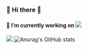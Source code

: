 ### 👋 Hi there 👋

#### 🔭 I’m currently working on <a href="https://www.facebook.com/OctopoStudios/" target="curCompany"><img src="https://img.shields.io/badge/curCompany-000000?style=for-the -배지&로고=#512BD4&로고색상=FFFFFF"/></a>
<!--
**DongDongLim/DongDongLim** is a ✨ _special_ ✨ repository because its `README.md` (this file) appears on your GitHub profile.

Here are some ideas to get you started:

- 🔭 I’m currently working on ...
- 🌱 I’m currently learning ...
- 👯 I’m looking to collaborate on ...
- 🤔 I’m looking for help with ...
- 💬 Ask me about ...
- 📫 How to reach me: ...
- 😄 Pronouns: ...
- ⚡ Fun fact: ...
-->
<a href="https://www.facebook.com/OctopoStudios/" target="curCompany"><img src="https://img.shields.io/badge/test-000000?style=for-the -배지&로고=#512BD4&로고색상=FFFFFF"/></a>
![Anurag's GitHub stats](https://github-readme-stats.vercel.app/api?username=DongDongLim&show_icons=true&theme=radical)
